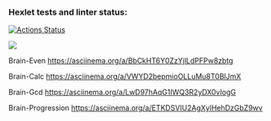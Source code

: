 ### Hexlet tests and linter status:
[![Actions Status](https://github.com/ArturIash/python-project-lvl1/workflows/hexlet-check/badge.svg)](https://github.com/ArturIash/python-project-lvl1/actions)

<a href="https://codeclimate.com/github/ArturIash/python-project-lvl39/maintainability"><img src="https://api.codeclimate.com/v1/badges/5455ccfabbcbe16aa118/maintainability" /></a>

Brain-Even 
https://asciinema.org/a/BbCkHT6Y0ZzYjlLdPFPw8zbtg

Brain-Calc
https://asciinema.org/a/VWYD2bepmioOLLuMu8T0BlJmX

Brain-Gcd
https://asciinema.org/a/LwD97hAqG1IWQ3R2yDX0vIogG

Brain-Progression
https://asciinema.org/a/ETKDSVIU2AgXylHehDzGbZ9wv
